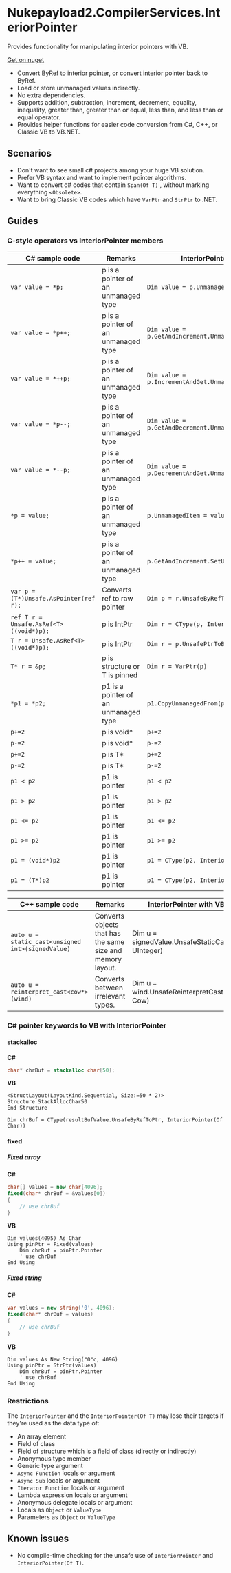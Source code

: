 # Nukepayload2.CompilerServices.InteriorPointer
Provides functionality for manipulating interior pointers with VB.

[Get on nuget](https://www.nuget.org/packages/Nukepayload2.CompilerServices.InteriorPointer)

- Convert ByRef to interior pointer, or convert interior pointer back to ByRef.
- Load or store unmanaged values indirectly.
- No extra dependencies.
- Supports addition, subtraction, increment, decrement, equality, inequality, greater than, greater than or equal, less than, and less than or equal operator.
- Provides helper functions for easier code conversion from C#, C++, or Classic VB to VB.NET.

## Scenarios
- Don't want to see small c# projects among your huge VB solution.
- Prefer VB syntax and want to implement pointer algorithms.
- Want to convert c# codes that contain `Span(Of T)` , without marking everything `<Obsolete>`.
- Want to bring Classic VB codes which have `VarPtr` and `StrPtr` to .NET.

## Guides
### C-style operators vs InteriorPointer members

|C# sample code|Remarks|InteriorPointer with VB|
|-|-|-|
|`var value = *p;`|p is a pointer of an unmanaged type|`Dim value = p.UnmanagedItem`|
|`var value = *p++;`|p is a pointer of an unmanaged type|`Dim value = p.GetAndIncrement.UnmanagedItem`|
|`var value = *++p;`|p is a pointer of an unmanaged type|`Dim value = p.IncrementAndGet.UnmanagedItem`|
|`var value = *p--;`|p is a pointer of an unmanaged type|`Dim value = p.GetAndDecrement.UnmanagedItem`|
|`var value = *--p;`|p is a pointer of an unmanaged type|`Dim value = p.DecrementAndGet.UnmanagedItem`|
|`*p = value;`|p is a pointer of an unmanaged type|`p.UnmanagedItem = value`|
|`*p++ = value;`|p is a pointer of an unmanaged type|`p.GetAndIncrement.SetUnmanagedItem(value)`|
|`var p = (T*)Unsafe.AsPointer(ref r);`|Converts ref to raw pointer|`Dim p = r.UnsafeByRefToTypedPtr`|
|`ref T r = Unsafe.AsRef<T>((void*)p);`|p is IntPtr|`Dim r = CType(p, InteriorPointer(Of T))`|
|`T r = Unsafe.AsRef<T>((void*)p);`|p is IntPtr|`Dim r = p.UnsafePtrToByRef(Of T)`|
|`T* r = &p;`|p is structure or T is pinned|`Dim r = VarPtr(p)`|
|`*p1 = *p2;`|p1 is a pointer of an unmanaged type|`p1.CopyUnmanagedFrom(p2)`|
|`p+=2`|p is void*|`p+=2`|
|`p-=2`|p is void*|`p-=2`|
|`p+=2`|p is T*|`p+=2`|
|`p-=2`|p is T*|`p-=2`|
|`p1 < p2`|p1 is pointer|`p1 < p2`|
|`p1 > p2`|p1 is pointer|`p1 > p2`|
|`p1 <= p2`|p1 is pointer|`p1 <= p2`|
|`p1 >= p2`|p1 is pointer|`p1 >= p2`|
|`p1 = (void*)p2`|p1 is pointer|`p1 = CType(p2, InteriorPointer)`|
|`p1 = (T*)p2`|p1 is pointer|`p1 = CType(p2, InteriorPointer(Of T))`|

|C++ sample code|Remarks|InteriorPointer with VB|
|-|-|-|
|`auto u = static_cast<unsigned int>(signedValue)`|Converts objects that has the same size and memory layout.|Dim u = signedValue.UnsafeStaticCast(Of UInteger)|
|`auto u = reinterpret_cast<cow*>(wind)`|Converts between irrelevant types.|Dim u = wind.UnsafeReinterpretCast(Of Cow)|

### C# pointer keywords to VB with InteriorPointer
#### stackalloc
__C#__
```C#
char* chrBuf = stackalloc char[50];
```
__VB__
```VB
<StructLayout(LayoutKind.Sequential, Size:=50 * 2)>
Structure StackAllocChar50
End Structure

Dim chrBuf = CType(resultBufValue.UnsafeByRefToPtr, InteriorPointer(Of Char))
```

#### fixed
##### Fixed array

__C#__
```C#
char[] values = new char[4096];
fixed(char* chrBuf = &values[0])
{
    // use chrBuf
}
```
__VB__
```VB
Dim values(4095) As Char
Using pinPtr = Fixed(values)
    Dim chrBuf = pinPtr.Pointer
    ' use chrBuf
End Using
```

##### Fixed string

__C#__
```C#
var values = new string('0', 4096);
fixed(char* chrBuf = values)
{
    // use chrBuf
}
```

__VB__
```VB
Dim values As New String("0"c, 4096)
Using pinPtr = StrPtr(values)
    Dim chrBuf = pinPtr.Pointer
    ' use chrBuf
End Using
```

### Restrictions
The `InteriorPointer` and the `InteriorPointer(Of T)` may lose their targets if they're used as 
the data type of:
- An array element
- Field of class
- Field of structure which is a field of class (directly or indirectly)
- Anonymous type member
- Generic type argument
- `Async Function` locals or argument
- `Async Sub` locals or argument
- `Iterator Function` locals or argument
- Lambda expression locals or argument
- Anonymous delegate locals or argument
- Locals as `Object` or `ValueType`
- Parameters as `Object` or `ValueType`

## Known issues
- No compile-time checking for the unsafe use of `InteriorPointer` and `InteriorPointer(Of T)`.
